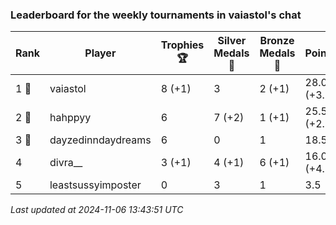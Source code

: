 ### Leaderboard for the weekly tournaments in vaiastol's chat
| Rank | Player | Trophies 🏆 | Silver Medals 🥈 | Bronze Medals 🥉 | Points |
|------|--------|-------------|------------------|------------------|--------|
| 1 🥇 | vaiastol | 8 (+1) | 3 | 2 (+1) | 28.0 (+3.5) |
| 2 🥈 | hahppyy | 6 | 7 (+2) | 1 (+1) | 25.5 (+2.5) |
| 3 🥉 | dayzedinndaydreams | 6 | 0 | 1 | 18.5 |
| 4 | divra__ | 3 (+1) | 4 (+1) | 6 (+1) | 16.0 (+4.5) |
| 5 | leastsussyimposter | 0 | 3 | 1 | 3.5 |

_Last updated at 2024-11-06 13:43:51 UTC_